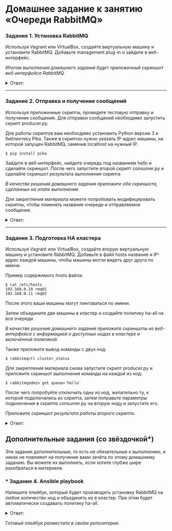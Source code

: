 # Домашнее задание к занятию  «Очереди RabbitMQ»

### Задание 1. Установка RabbitMQ

Используя Vagrant или VirtualBox, создайте виртуальную машину и установите RabbitMQ.
Добавьте management plug-in и зайдите в веб-интерфейс.

*Итогом выполнения домашнего задания будет приложенный скриншот веб-интерфейса RabbitMQ.*

<details> 
<summary> Ответ:  </summary>
  
![](https://user-images.githubusercontent.com/136073445/271382341-31c3aa8b-93a9-43fb-9cd5-1e33c59ad728.png)

</details>

---

### Задание 2. Отправка и получение сообщений

Используя приложенные скрипты, проведите тестовую отправку и получение сообщения.
Для отправки сообщений необходимо запустить скрипт producer.py.

Для работы скриптов вам необходимо установить Python версии 3 и библиотеку Pika.
Также в скриптах нужно указать IP-адрес машины, на которой запущен RabbitMQ, заменив localhost на нужный IP.

```shell script
$ pip install pika
```

Зайдите в веб-интерфейс, найдите очередь под названием hello и сделайте скриншот.
После чего запустите второй скрипт consumer.py и сделайте скриншот результата выполнения скрипта

*В качестве решения домашнего задания приложите оба скриншота, сделанных на этапе выполнения.*

Для закрепления материала можете попробовать модифицировать скрипты, чтобы поменять название очереди и отправляемое сообщение.

<details> 
<summary> Ответ:  </summary>

![](https://user-images.githubusercontent.com/136073445/271527079-6fd087bc-e393-4616-b626-4b9e8eac044d.png)

![](https://user-images.githubusercontent.com/136073445/271542331-c51bc694-7c96-4c72-96e6-e45e05901697.png)

</details>

---

### Задание 3. Подготовка HA кластера

Используя Vagrant или VirtualBox, создайте вторую виртуальную машину и установите RabbitMQ.
Добавьте в файл hosts название и IP-адрес каждой машины, чтобы машины могли видеть друг друга по имени.

Пример содержимого hosts файла:
```shell script
$ cat /etc/hosts
192.168.0.10 rmq01
192.168.0.11 rmq02
```
После этого ваши машины могут пинговаться по имени.

Затем объедините две машины в кластер и создайте политику ha-all на все очереди.

*В качестве решения домашнего задания приложите скриншоты из веб-интерфейса с информацией о доступных нодах в кластере и включённой политикой.*

Также приложите вывод команды с двух нод:

```shell script
$ rabbitmqctl cluster_status
```

Для закрепления материала снова запустите скрипт producer.py и приложите скриншот выполнения команды на каждой из нод:

```shell script
$ rabbitmqadmin get queue='hello'
```

После чего попробуйте отключить одну из нод, желательно ту, к которой подключались из скрипта, затем поправьте параметры подключения в скрипте consumer.py на вторую ноду и запустите его.

*Приложите скриншот результата работы второго скрипта.*

<details> 
<summary> Ответ:  </summary>
  
![](https://user-images.githubusercontent.com/136073445/272058275-50da6db4-3076-474f-aa9b-709516905587.png)

![](https://user-images.githubusercontent.com/136073445/272058408-3f155c9d-a0d2-425b-8374-a1f976b84b3d.png)


![](https://user-images.githubusercontent.com/136073445/272059399-ffa5ea1f-124a-471b-b0e3-946e1d50e158.png)

![](https://user-images.githubusercontent.com/136073445/272060426-f8da5590-42d4-4eff-8a46-134e6831f2c6.png)

![](https://user-images.githubusercontent.com/136073445/272060623-f94f3a94-ac9f-4613-9618-d664658737e6.png)


</details>


## Дополнительные задания (со звёздочкой*)
Эти задания дополнительные, то есть не обязательные к выполнению, и никак не повлияют на получение вами зачёта по этому домашнему заданию. Вы можете их выполнить, если хотите глубже шире разобраться в материале.

### * Задание 4. Ansible playbook

Напишите плейбук, который будет производить установку RabbitMQ на любое количество нод и объединять их в кластер.
При этом будет автоматически создавать политику ha-all.

<details> 
<summary> Ответ:  </summary>

</details>


*Готовый плейбук разместите в своём репозитории.*

